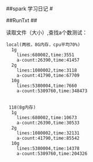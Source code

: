 ##spark 学习日记 #

##RunTxt ##

读取文件（大小）,查找a个数测试：

	local(两核，8G内存，cpu平均70%)
      1g
		lines:680002,time:3551
		a-count:26390,time:41457
	  2g
		lines:1080002,time:3118
		a-count:41790,time:67709
	  10g
	  	lines:5380004,time:7660
		a-count:5309760,time:348473


     118(8g内存)
      1g
      	lines:680002,time:10673
		a-count:26390,time:30533
      2g
     	lines:1080002,time:32131
		a-count:41790,time:85542
	  10g 
	  	lines:5380004,time:14378
		a-count:5309760,time:204326
